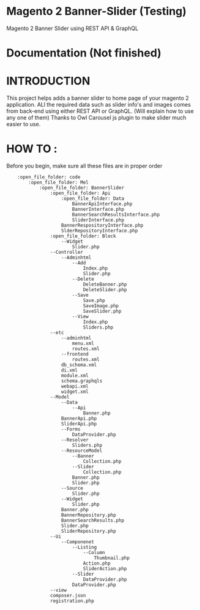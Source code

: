 # Magento 2 Banner-Slider (Testing)

Magento 2 Banner Slider using REST API & GraphQL

# Documentation (Not finished)

# INTRODUCTION
 This project helps adds a banner slider to home page of your magento 2
 application. ALl the required data such as slider info's and images
 comes from back-end using either REST API or GraphQL. (Will explain how to use any one of them)
 Thanks to Owl Carousel js plugin to make slider much easier to use.
 
# HOW TO :

Before you begin, make sure all these files are in proper order
 
        :open_file_folder: code
            :open_file_folder: Mel
                :open_file_folder: BannerSlider
                    :open_file_folder: Api
                        :open_file_folder: Data
                            BannerApiInterface.php
                            BannerInterface.php
                            BannerSearchResultsInterface.php
                            SliderInterface.php
                        BannerRespositoryInterface.php
                        SlderRepositoryInterface.php
                    :open_file_folder: Block
                        --Widget
                            Slider.php
                    --Controller
                        --Adminhtml
                            --Add
                                Index.php
                                Slider.php
                            --Delete
                                DeleteBanner.php
                                DeleteSlider.php
                            --Save
                                Save.php
                                SaveImage.php
                                SaveSlider.php
                            --View
                                Index.php
                                Sliders.php
                    --etc
                        --adminhtml
                            menu.xml
                            routes.xml
                        --frontend
                            routes.xml
                        db_schema.xml
                        di.xml
                        module.xml
                        schema.graphqls
                        webapi.xml
                        widget.xml
                    --Model
                        --Data
                            --Api
                                Banner.php
                        BannerApi.php
                        SliderApi.php
                        --Forms
                            DataProvider.php
                        --Resolver
                            Sliders.php
                        --ResourceModel
                            --Banner
                                Collection.php
                            --Slider
                                Collection.php
                            Banner.php
                            Slider.php
                        --Source
                            Slider.php
                        --Widget
                            Slider.php
                        Banner.php
                        BannerRepository.php
                        BannerSearchResults.php
                        Slider.php
                        SliderRepository.php
                    --Ui
                        --Componenet
                            --Listing
                                --Column
                                    Thumbnail.php
                                Action.php
                                SliderAction.php
                            --Slider
                                DataProvider.php
                            DataProvider.php
                    --view
                    composer.json
                    registration.php
    